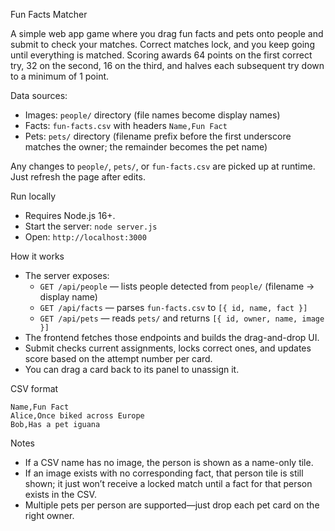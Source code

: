 Fun Facts Matcher

A simple web app game where you drag fun facts and pets onto people and submit to check your matches. Correct matches lock, and you keep going until everything is matched. Scoring awards 64 points on the first correct try, 32 on the second, 16 on the third, and halves each subsequent try down to a minimum of 1 point.

Data sources:
- Images: `people/` directory (file names become display names)
- Facts: `fun-facts.csv` with headers `Name,Fun Fact`
- Pets: `pets/` directory (filename prefix before the first underscore matches the owner; the remainder becomes the pet name)

Any changes to `people/`, `pets/`, or `fun-facts.csv` are picked up at runtime. Just refresh the page after edits.

Run locally
- Requires Node.js 16+.
- Start the server: `node server.js`
- Open: `http://localhost:3000`

How it works
- The server exposes:
  - `GET /api/people` — lists people detected from `people/` (filename -> display name)
  - `GET /api/facts` — parses `fun-facts.csv` to `[{ id, name, fact }]`
  - `GET /api/pets` — reads `pets/` and returns `[{ id, owner, name, image }]`
- The frontend fetches those endpoints and builds the drag-and-drop UI.
- Submit checks current assignments, locks correct ones, and updates score based on the attempt number per card.
- You can drag a card back to its panel to unassign it.

CSV format

```
Name,Fun Fact
Alice,Once biked across Europe
Bob,Has a pet iguana
```

Notes
- If a CSV name has no image, the person is shown as a name-only tile.
- If an image exists with no corresponding fact, that person tile is still shown; it just won’t receive a locked match until a fact for that person exists in the CSV.
- Multiple pets per person are supported—just drop each pet card on the right owner.

